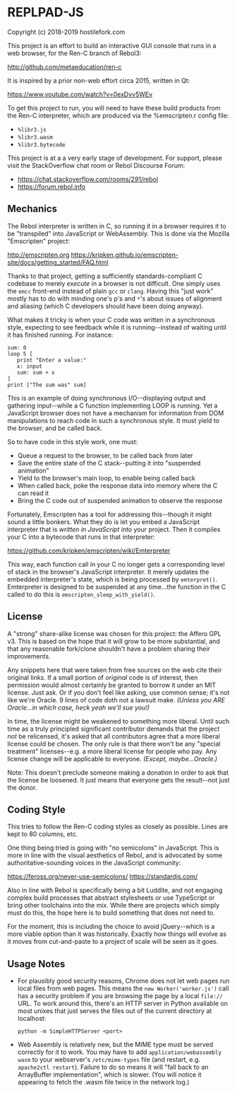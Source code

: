 # REPLPAD-JS

Copyright (c) 2018-2019 hostilefork.com

This project is an effort to build an interactive GUI console that runs in
a web browser, for the Ren-C branch of Rebol3:

http://github.com/metaeducation/ren-c

It is inspired by a prior non-web effort circa 2015, written in Qt:

https://www.youtube.com/watch?v=0exDvv5WEv

To get this project to run, you will need to have these build products from the
Ren-C interpreter, which are produced via the %emscripten.r config file:

* `%libr3.js`
* `%libr3.wasm`
* `%libr3.bytecode`

This project is at a a very early stage of development.  For support, please
visit the StackOverflow chat room or Rebol Discourse Forum:

* https://chat.stackoverflow.com/rooms/291/rebol
* https://forum.rebol.info


## Mechanics

The Rebol interpreter is written in C, so running it in a browser requires it
to be "transpiled" into JavaScript or WebAssembly.  This is done via the
Mozilla "Emscripten" project:

http://emscripten.org
https://kripken.github.io/emscripten-site/docs/getting_started/FAQ.html

Thanks to that project, getting a sufficiently standards-compliant C codebase
to merely *execute* in a browser is not difficult.  One simply uses the
`emcc` front-end instead of plain `gcc` or `clang`.  Having this "just work"
mostly has to do with minding one's p's and `*`'s about issues of alignment and
aliasing (which C developers should have been doing anyway).

What makes it tricky is when your C code was written in a synchronous style,
expecting to see feedback while it is running--instead of waiting until it has
finished running.  For instance:

    sum: 0
    loop 5 [
       print "Enter a value:"
       x: input
       sum: sum + x
    ]
    print ["The sum was" sum]

This is an example of doing synchronous I/O--displaying output and gathering
input--while a C function implementing LOOP is running.  Yet a JavaScript
browser does not have a mechanism for information from DOM manipulations to
reach code in such a synchronous style.  It must yield to the browser, and be
called back.

So to have code in this style work, one must:

* Queue a request to the browser, to be called back from later
* Save the entire state of the C stack--putting it into "suspended animation"
* Yield to the browser's main loop, to enable being called back
* When called back, poke the response data into memory where the C can read it
* Bring the C code out of suspended animation to observe the response

Fortunately, Emscripten has a tool for addressing this--though it might sound
a little bonkers.  What they do is let you embed a JavaScript interpreter that
is *written in JavaScript* into your project.  Then it compiles your C into
a bytecode that runs in that interpreter:

https://github.com/kripken/emscripten/wiki/Emterpreter

This way, each function call in your C no longer gets a corresponding level of
stack in the browser's JavaScript interpreter.  It merely updates the embedded
interpreter's state, which is being processed by `emterpret()`.  Emterpreter
is designed to be suspended at any time...the function in the C called to do
this is `emscripten_sleep_with_yield()`.


## License

A "strong" share-alike license was chosen for this project: the Affero GPL v3.
This is based on the hope that it will grow to be more substantial, and that
any reasonable fork/clone shouldn't have a problem sharing their improvements.

Any snippets here that were taken from free sources on the web cite their
original links.  If a small portion of *original* code is of interest, then
permission would almost certainly be granted to borrow it under an MIT license.
Just ask.  Or if you don't feel like asking, use common sense; it's not like
we're Oracle.  9 lines of code doth not a lawsuit make.  *(Unless you ARE
Oracle...in which case, heck yeah we'll sue you!)*

In time, the license might be weakened to something more liberal.  Until such
time as a truly principled significant contributor demands that the project
*not* be relicensed, it's asked that all contributors agree that a more liberal
license could be chosen.  The only rule is that there won't be any "special
treatment" licenses--e.g. a more liberal license for people who pay.  Any
license change will be applicable to everyone.  *(Except, maybe...Oracle.)*

Note: This doesn't preclude someone making a donation in order to ask that
the license be loosened.  It just means that everyone gets the result--not
just the donor.


## Coding Style

This tries to follow the Ren-C coding styles as closely as possible.  Lines are
kept to 80 columns, etc.

One thing being tried is going with "no semicolons" in JavaScript.  This is
more in line with the visual aesthetics of Rebol, and is advocated by some
authoritative-sounding voices in the JavaScript community:

https://feross.org/never-use-semicolons/
https://standardjs.com/

Also in line with Rebol is specifically being a bit Luddite, and not engaging
complex build processes that abstract stylesheets or use TypeScript or bring
other toolchains into the mix.  While there are projects which simply must do
this, the hope here is to build something that does not need to.

For the moment, this is including the choice to avoid jQuery--which is a more
viable option than it was historically.  Exactly how things will evolve as it
moves from cut-and-paste to a project of scale will be seen as it goes.


## Usage Notes

* For plausibly good security reasons, Chrome does not let web pages run local
  files from web pages.  This means the `new Worker('worker.js')` call has a
  security problem if you are browsing the page by a local `file://` URL.  To
  work around this, there's an HTTP server in Python available on most unixes
  that just serves the files out of the current directory at localhost:

      python -m SimpleHTTPServer <port>

* Web Assembly is relatively new, but the MIME type must be served correctly
  for it to work.  You may have to add `application/webassembly wasm` to your
  webserver's `/etc/mime-types` file (and restart, e.g. `apache2ctl restart`).
  Failure to do so means it will "fall back to an ArrayBuffer implementation",
  which is slower.  (You will notice it appearing to fetch the .wasm file twice
  in the network log.)
